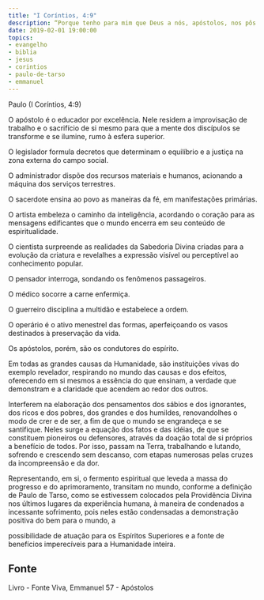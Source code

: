 ```yaml
---
title: "I Coríntios, 4:9"
description: “Porque tenho para mim que Deus a nós, apóstolos, nos pôs por últimos, como condenados à morte; pois somos feitos espetáculo ao mundo, aos anjos e aos homens.”
date: 2019-02-01 19:00:00
topics: 
- evangelho
- biblia
- jesus
- corintios
- paulo-de-tarso
- emmanuel
---
```


Paulo (I Coríntios, 4:9)

O apóstolo é o educador por excelência. Nele residem a improvisação de
trabalho e o sacrifício de si mesmo para que a mente dos discípulos se transforme e
se ilumine, rumo à esfera superior.

O legislador formula decretos que determinam o equilíbrio e a justiça na
zona externa do campo social.

O administrador dispõe dos recursos materiais e humanos, acionando a
máquina dos serviços terrestres.

O sacerdote ensina ao povo as maneiras da fé, em manifestações primárias.

O artista embeleza o caminho da inteligência, acordando o coração para as
mensagens edificantes que o mundo encerra em seu conteúdo de espiritualidade.

O cientista surpreende as realidades da Sabedoria Divina criadas para a
evolução da criatura e revela­lhes a expressão visível ou perceptível ao
conhecimento popular.

O pensador interroga, sondando os fenômenos passageiros.

O médico socorre a carne enfermiça.

O guerreiro disciplina a multidão e estabelece a ordem.

O operário é o ativo menestrel das formas, aperfeiçoando os vasos
destinados à preservação da vida.

Os apóstolos, porém, são os condutores do espírito.

Em todas as grandes causas da Humanidade, são instituições vivas do
exemplo revelador, respirando no mundo das causas e dos efeitos, oferecendo em si
mesmos a essência do que ensinam, a verdade que demonstram e a claridade que
acendem ao redor dos outros.

Interferem na elaboração dos pensamentos dos sábios e dos ignorantes, dos
ricos e dos pobres, dos grandes e dos humildes, renovando­lhes o modo de crer e de
ser, a fim de que o mundo se engrandeça e se santifique. Neles surge a equação dos
fatos e das idéias, de que se constituem pioneiros ou defensores, através da doação
total de si próprios a benefício de todos. Por isso, passam na Terra, trabalhando e
lutando, sofrendo e crescendo sem descanso, com etapas numerosas pelas cruzes da
incompreensão e da dor.

Representando, em si, o fermento espiritual que leveda a massa do
progresso e do aprimoramento, transitam no mundo, conforme a definição de Paulo
de Tarso, como se estivessem colocados pela Providência Divina nos últimos
lugares da experiência humana, à maneira de condenados a incessante sofrimento,
pois neles estão condensadas a demonstração positiva do bem para o mundo, a

possibilidade de atuação para os Espíritos Superiores e a fonte de benefícios
imperecíveis para a Humanidade inteira.


## Fonte
Livro - Fonte Viva, Emmanuel
57 - Apóstolos
